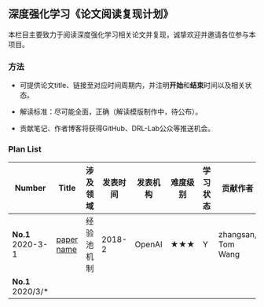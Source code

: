 ## 深度强化学习《论文阅读复现计划》


本栏目主要致力于阅读深度强化学习相关论文并复现，诚挚欢迎并邀请各位参与本项目。

### 方法
+ 可提供论文title、链接至对应时间周期内，并注明**开始**和**结束**时间以及相关状态。

+ 解读标准：尽可能全面，正确（解读模版制作中，待公布）。
+ 贡献笔记、作者博客将获得GitHub、DRL-Lab公众等推送机会。


### Plan List

| Number  |  Title   |  涉及领域    |发表时间|发表机构|难度级别| 学习状态|贡献作者|论文笔记 |
| ------- |  ---------- | ----------| ----------| ---------- | ---------- | ----------- |-----------|----------- |
| **No.1**<br>2020-3-1|[paper name](https://arxiv.org/pdf/1707.01495.pdf)  | 经验池机制 |2018-2 |OpenAI | ★★★ |Y|zhangsan, Tom Wang|@[NeuronDance](https://github.com/neurondance),@[Keavnn](https://github.com/StepNeverStop)|[Note1](https://github.com/NeuronDance/DeepRL/tree/master/DRL-PaperWeekly/Detail/1_Hindsight-Experience%20-Replay)
| **No.1**<br>2020/3/*|  |  |  |  |  |  |  |
